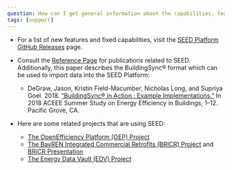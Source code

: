 ```yaml
---
question: How can I get general information about the capabilities, features, and active development of SEED?
tags: [support]
---
```


* For a list of new features and fixed capabilities, visit the [SEED Platform GitHub Releases](https://github.com/SEED-platform/seed/releases) page.

* Consult the [Reference Page](../../references.md) for publications related to SEED. Additionally, this paper describes the BuildingSync® format which can be used to import data into the SEED Platform:
	* DeGraw, Jason, Kristin Field-Macumber, Nicholas Long, and Supriya Goel. 2018. [“BuildingSync® in Action : Example Implementations.”](https://buildingsync.net/documents/DeGraw-ACEEE-BuildingSync-in-Action.pdf) In 2018 ACEEE Summer Study on Energy Efficiency in Buildings, 1–12. Pacific Grove, CA.

* Here are some related projects that are using SEED:
	* [The OpenEfficiency Platform (OEP) Project](http://psdconsulting.com/openefficiency-platform/)
	* [The BayREN Integrated Commercial Retrofits (BRICR) Project](https://aceee.org/files/proceedings/2018/#/paper/event-data/p110) and [BRICR Presentation](https://www.energy.gov/sites/prod/files/2018/05/f52/24293_Hooper_050318-900.pdf)
	* [The Energy Data Vault (EDV) Project](https://www.energy.gov/eere/buildings/energy-data-vault)
